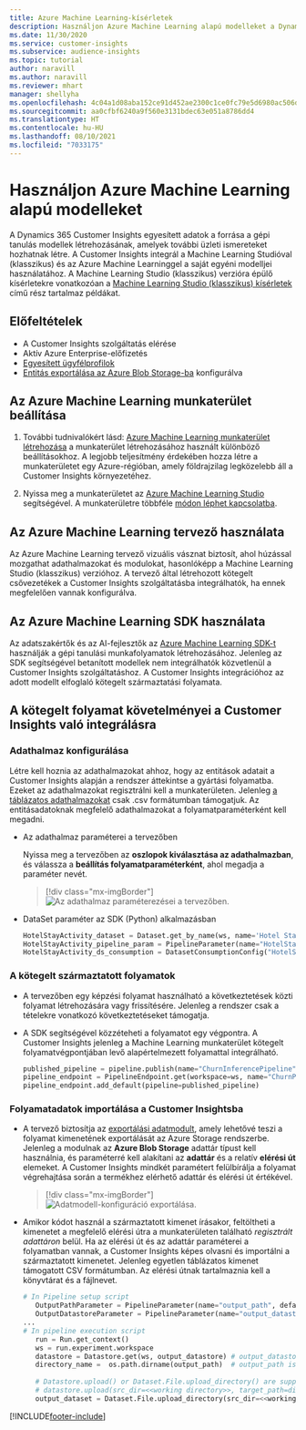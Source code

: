 ```yaml
---
title: Azure Machine Learning-kísérletek
description: Használjon Azure Machine Learning alapú modelleket a Dynamics 365 Customer Insights alkalmazásban.
ms.date: 11/30/2020
ms.service: customer-insights
ms.subservice: audience-insights
ms.topic: tutorial
author: naravill
ms.author: naravill
ms.reviewer: mhart
manager: shellyha
ms.openlocfilehash: 4c04a1d08aba152ce91d452ae2300c1ce0fc79e5d6980ac506dc40d9914c9fca
ms.sourcegitcommit: aa0cfbf6240a9f560e3131bdec63e051a8786dd4
ms.translationtype: HT
ms.contentlocale: hu-HU
ms.lasthandoff: 08/10/2021
ms.locfileid: "7033175"
---
```

# <a name="use-azure-machine-learning-based-models"></a>Használjon Azure Machine Learning alapú modelleket

A Dynamics 365 Customer Insights egyesített adatok a forrása a gépi tanulás modellek létrehozásának, amelyek további üzleti ismereteket hozhatnak létre. A Customer Insights integrál a Machine Learning Studióval (klasszikus) és az Azure Machine Learninggel a saját egyéni modelljei használatához. A Machine Learning Studio (klasszikus) verzióra épülő kísérletekre vonatkozóan a [Machine Learning Studio (klasszikus) kísérletek](machine-learning-studio-experiments.md) című rész tartalmaz példákat. 

## <a name="prerequisites"></a>Előfeltételek

- A Customer Insights szolgáltatás elérése
- Aktív Azure Enterprise-előfizetés
- [Egyesített ügyfélprofilok](data-unification.md)
- [Entitás exportálása az Azure Blob Storage-ba](export-azure-blob-storage.md) konfigurálva

## <a name="set-up-azure-machine-learning-workspace"></a>Az Azure Machine Learning munkaterület beállítása

1. További tudnivalókért lásd: [Azure Machine Learning munkaterület létrehozása](/azure/machine-learning/concept-workspace#-create-a-workspace) a munkaterület létrehozásához használt különböző beállításokhoz. A legjobb teljesítmény érdekében hozza létre a munkaterületet egy Azure-régióban, amely földrajzilag legközelebb áll a Customer Insights környezetéhez.

1. Nyissa meg a munkaterületet az [Azure Machine Learning Studio](https://ml.azure.com/) segítségével. A munkaterületre többféle [módon léphet kapcsolatba](/azure/machine-learning/concept-workspace#tools-for-workspace-interaction).

## <a name="work-with-azure-machine-learning-designer"></a>Az Azure Machine Learning tervező használata

Az Azure Machine Learning tervező vizuális vásznat biztosít, ahol húzással mozgathat adathalmazokat és modulokat, hasonlóképp a Machine Learning Studio (klasszikus) verzióhoz. A tervező által létrehozott kötegelt csővezetékek a Customer Insights szolgáltatásba integrálhatók, ha ennek megfelelően vannak konfigurálva. 
   
## <a name="working-with-azure-machine-learning-sdk"></a>Az Azure Machine Learning SDK használata

Az adatszakértők és az AI-fejlesztők az [Azure Machine Learning SDK-t](/python/api/overview/azure/ml/?preserve-view=true&view=azure-ml-py) használják a gépi tanulási munkafolyamatok létrehozásához. Jelenleg az SDK segítségével betanított modellek nem integrálhatók közvetlenül a Customer Insights szolgáltatáshoz. A Customer Insights integrációhoz az adott modellt elfoglaló kötegelt származtatási folyamata.

## <a name="batch-pipeline-requirements-to-integrate-with-customer-insights"></a>A kötegelt folyamat követelményei a Customer Insights való integrálásra

### <a name="dataset-configuration"></a>Adathalmaz konfigurálása

Létre kell hoznia az adathalmazokat ahhoz, hogy az entitások adatait a Customer Insights alapján a rendszer áttekintse a gyártási folyamatba. Ezeket az adathalmazokat regisztrálni kell a munkaterületen. Jelenleg [a táblázatos adathalmazokat](/azure/machine-learning/how-to-create-register-datasets#tabulardataset) csak .csv formátumban támogatjuk. Az entitásadatoknak megfelelő adathalmazokat a folyamatparaméterként kell megadni.
   
* Az adathalmaz paraméterei a tervezőben
   
     Nyissa meg a tervezőben az **oszlopok kiválasztása az adathalmazban**, és válassza a **beállítás folyamatparaméterként**, ahol megadja a paraméter nevét.

     > [!div class="mx-imgBorder"]
     > ![Az adathalmaz paraméterezései a tervezőben.](media/intelligence-designer-dataset-parameters.png "Az adathalmaz paraméterezései a tervezőben")
   
* DataSet paraméter az SDK (Python) alkalmazásban
   
   ```python
   HotelStayActivity_dataset = Dataset.get_by_name(ws, name='Hotel Stay Activity Data')
   HotelStayActivity_pipeline_param = PipelineParameter(name="HotelStayActivity_pipeline_param", default_value=HotelStayActivity_dataset)
   HotelStayActivity_ds_consumption = DatasetConsumptionConfig("HotelStayActivity_dataset", HotelStayActivity_pipeline_param)
   ```

### <a name="batch-inference-pipeline"></a>A kötegelt származtatott folyamatok
  
* A tervezőben egy képzési folyamat használható a következtetések közti folyamat létrehozására vagy frissítésére. Jelenleg a rendszer csak a tételekre vonatkozó következtetéseket támogatja.

* A SDK segítségével közzéteheti a folyamatot egy végpontra. A Customer Insights jelenleg a Machine Learning munkaterület kötegelt folyamatvégpontjában levő alapértelmezett folyamattal integrálható.
   
   ```python
   published_pipeline = pipeline.publish(name="ChurnInferencePipeline", description="Published Churn Inference pipeline")
   pipeline_endpoint = PipelineEndpoint.get(workspace=ws, name="ChurnPipelineEndpoint") 
   pipeline_endpoint.add_default(pipeline=published_pipeline)
   ```

### <a name="import-pipeline-data-into-customer-insights"></a>Folyamatadatok importálása a Customer Insightsba

* A tervező biztosítja az [exportálási adatmodult](/azure/machine-learning/algorithm-module-reference/export-data), amely lehetővé teszi a folyamat kimenetének exportálását az Azure Storage rendszerbe. Jelenleg a modulnak az **Azure Blob Storage** adattár típust kell használnia, és paraméterré kell alakítani az **adattár** és a relatív **elérési út** elemeket. A Customer Insights mindkét paramétert felülbírálja a folyamat végrehajtása során a termékhez elérhető adattár és elérési út értékével.
   > [!div class="mx-imgBorder"]
   > ![Adatmodell-konfiguráció exportálása.](media/intelligence-designer-importdata.png "Adatmodell-konfiguráció exportálása")
   
* Amikor kódot használ a származtatott kimenet írásakor, feltöltheti a kimenetet a megfelelő elérési útra a munkaterületen található *regisztrált adattáron* belül. Ha az elérési út és az adattár paraméterei a folyamatban vannak, a Customer Insights képes olvasni és importálni a származtatott kimenetet. Jelenleg egyetlen táblázatos kimenet támogatott CSV formátumban. Az elérési útnak tartalmaznia kell a könyvtárat és a fájlnevet.

   ```python
   # In Pipeline setup script
      OutputPathParameter = PipelineParameter(name="output_path", default_value="HotelChurnOutput/HotelChurnOutput.csv")
      OutputDatastoreParameter = PipelineParameter(name="output_datastore", default_value="workspaceblobstore")
   ...
   # In pipeline execution script
      run = Run.get_context()
      ws = run.experiment.workspace
      datastore = Datastore.get(ws, output_datastore) # output_datastore is parameterized
      directory_name =  os.path.dirname(output_path)  # output_path is parameterized.
      
      # Datastore.upload() or Dataset.File.upload_directory() are supported methods to uplaod the data
      # datastore.upload(src_dir=<<working directory>>, target_path=directory_name, overwrite=False, show_progress=True)
      output_dataset = Dataset.File.upload_directory(src_dir=<<working directory>>, target = (datastore, directory_name)) # Remove trailing "/" from directory_name
   ```


[!INCLUDE[footer-include](../includes/footer-banner.md)]